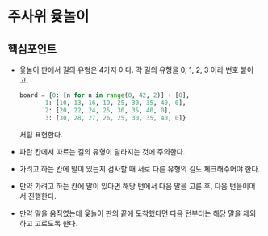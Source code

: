 # 주사위 윷놀이

## 핵심포인트

- 윷놀이 판에서 길의 유형은 4가지 이다. 각 길의 유형을 0, 1, 2, 3 이라 번호 붙이고, 
  
  ```python
  board = {0: [n for n in range(0, 42, 2)] + [0],
         1: [10, 13, 16, 19, 25, 30, 35, 40, 0],
         2: [20, 22, 24, 25, 30, 35, 40, 0],
         3: [30, 28, 27, 26, 25, 30, 35, 40, 0]}
  ```
  
  처럼 표현한다.
- 파란 칸에서 따르는 길의 유형이 달라지는 것에 주의한다.
- 가려고 하는 칸에 말이 있는지 검사할 때 서로 다른 유형의 길도 체크해주어야 한다.
- 만약 가려고 하는 칸에 말이 있다면 해당 턴에서 다음 말을 고른 후, 다음 턴을이어서 진행한다.
- 만약 말을 움직였는데 윷놀이 판의 끝에 도착했다면 다음 턴부터는 해당 말을 제외하고 고르도록 한다.